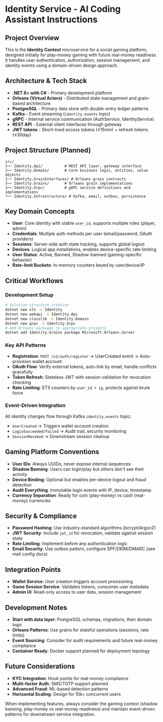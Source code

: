 # Identity Service - AI Coding Assistant Instructions

## Project Overview
This is the **Identity Context** microservice for a social gaming platform, designed initially for play-money gaming with future real-money readiness. It handles user authentication, authorization, session management, and identity events using a domain-driven design approach.

## Architecture & Tech Stack
- **.NET 8+ with C#** - Primary development platform
- **Orleans (Virtual Actors)** - Distributed state management and grain-based architecture
- **PostgreSQL** - Primary data store with double-entry ledger patterns
- **Kafka** - Event streaming (`identity.events` topic)
- **gRPC** - Internal service communication (AuthService, IdentityService)
- **REST API** - External client interfaces through gateway
- **JWT tokens** - Short-lived access tokens (≤15min) + refresh tokens (≤30day)

## Project Structure (Planned)
```
src/
├── Identity.Api/          # REST API layer, gateway interface
├── Identity.Domain/       # Core business logic, entities, value objects
├── Identity.GrainInterfaces/ # Orleans grain contracts
├── Identity.Grains/       # Orleans grain implementations
├── Identity.Grpc/         # gRPC service definitions and implementations
└── Identity.Infrastructure/ # Kafka, email, outbox, persistence
```

## Key Domain Concepts
- **User**: Core identity with stable `user_id`, supports multiple roles (player, admin)
- **Credentials**: Multiple auth methods per user (email/password, OAuth providers)
- **Sessions**: Server-side auth state tracking, supports global logout
- **Devices**: Logical app installations, enables device-specific rate limiting
- **User Status**: Active, Banned, Shadow-banned (gaming-specific behavior)
- **Rate-limit Buckets**: In-memory counters keyed by user/device/IP

## Critical Workflows

### Development Setup
```bash
# Solution structure creation
dotnet new sln -n Identity
dotnet new webapi -n Identity.Api
dotnet new classlib -n Identity.Domain
dotnet new grpc -n Identity.Grpc
# Add Orleans packages to appropriate projects
dotnet add Identity.Grains package Microsoft.Orleans.Server
```

### Key API Patterns
- **Registration**: `POST /v1/auth/register` → UserCreated event → Auto-provision wallet account
- **OAuth Flow**: Verify external tokens, auto-link by email, handle conflicts gracefully  
- **Token Refresh**: Stateless JWT with session validation for revocation checking
- **Rate Limiting**: ETS counters by `user_id + ip`, protects against brute force

### Event-Driven Integration
All identity changes flow through Kafka `identity.events` topic:
- `UserCreated` → Triggers wallet account creation
- `LoginSucceeded/Failed` → Audit trail, security monitoring
- `SessionRevoked` → Downstream session cleanup

## Gaming Platform Conventions
- **User IDs**: Always UUIDs, never expose internal sequences
- **Shadow Banning**: Users can login/play but others don't see their activity
- **Device Binding**: Optional but enables per-device logout and fraud detection
- **Audit Everything**: Immutable login events with IP, device, timestamp
- **Currency Separation**: Ready for coin (play-money) vs cash (real-money) currencies

## Security & Compliance
- **Password Hashing**: Use industry-standard algorithms (bcrypt/Argon2)
- **JWT Security**: Include `jwt_id` for revocation, validate against session state
- **Rate Limiting**: Implement before any authentication logic
- **Email Security**: Use outbox pattern, configure SPF/DKIM/DMARC (see mail config docs)

## Integration Points
- **Wallet Service**: User creation triggers account provisioning
- **Game Session Service**: Validates tokens, consumes user metadata
- **Admin UI**: Read-only access to user data, session management

## Development Notes
- **Start with data layer**: PostgreSQL schemas, migrations, then domain logic
- **Orleans Patterns**: Use grains for stateful operations (sessions, rate limits)
- **Event Sourcing**: Consider for audit requirements and future real-money compliance
- **Container Ready**: Docker support planned for deployment topology

## Future Considerations
- **KYC Integration**: Hook points for real-money compliance
- **Multi-factor Auth**: SMS/TOTP support planned
- **Advanced Fraud**: ML-based detection patterns
- **Horizontal Scaling**: Design for 10k+ concurrent users

When implementing features, always consider the gaming context (shadow banning, play-money vs real-money readiness) and maintain event-driven patterns for downstream service integration.
